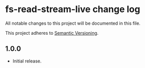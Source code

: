 # fs-read-stream-live change log

All notable changes to this project will be documented in this file.

This project adheres to [Semantic Versioning](http://semver.org/).

## 1.0.0
 * Initial release.

